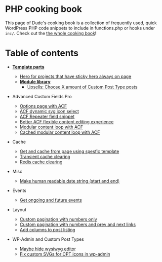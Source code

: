# PHP cooking book

This page of Dude's cooking book is a collection of frequently used, quick WordPress PHP code snippets to include in functions.php or hooks under `inc/`. Check out the [the whole cooking book](../README.md)!

# Table of contents

- **[Template parts](template-parts)**
  - [Hero for projects that have sticky hero always on page](hero.php)
  - **[Module library](modules)**
    - [Upsells: Choose X amount of Custom Post Type posts](upsell-choose-cpt.php)
- Advanced Custom Fields Pro
  - [Options page with ACF](options-page-acf.php)
  - [ACF dynamic svg icon select](acf-dynamic-svg-icon-select.php)
  - [ACF Repeater field snippet](acf-repeater.php) 
  - [Better ACF flexible content editing experience](acf-better-flexible-content.php)
  - [Modular content loop with ACF](modular-content-acf.php)
  - [Cached modular content loop with ACF](modular-content-acf-cached.php)

- Cache
  - [Get and cache from page using spesfic template](get-content-from-page-using-template.php)
  - [Transient cache clearing](transient-cache-clearing.php)
  - [Redis cache clearing](redis-cache-clearing.php)

- Misc
  - [Make human readable date string (start and end)](make-date-string.php)

- Events
  - [Get ongoing and future events](get-events.php)

- Layout
  - [Custom pagination with numbers only](custom-pagination-numbers-only.php)
  - [Custom pagination with numbers and prev and next links](custom-pagination.php)
  - [Add columns to post listing](add-post-listing-columns.php)

- WP-Admin and Custom Post Types
  - [Maybe hide wysiwyg editor](maybe-hide-wysiwyg-editor.php)
  - [Fix custom SVGs for CPT icons in wp-admin](fix-admin-svg-for-cpt-icons.php)